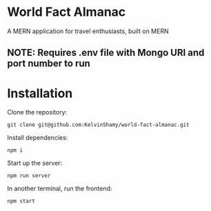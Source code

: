 # World Fact Almanac

A MERN application for travel enthusiasts, built on MERN

## NOTE: Requires .env file with Mongo URI and port number to run

# Installation

Clone the repository:

```
git clone git@github.com:KelvinShamy/world-fact-almanac.git
```

Install dependencies:

```
npm i
```

Start up the server:


```
npm run server
```

In another terminal, run the frontend:


```
npm start
```